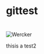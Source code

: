 # gittest
#
![Wercker](https://img.shields.io/wercker/ci/wercker/docs.svg?style=flat-square)

thisis a test2